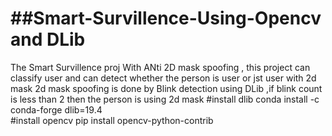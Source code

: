 # ##Smart-Survillence-Using-Opencv and DLib
The Smart Survillence proj With ANti 2D mask spoofing ,
this project can classify user and can detect whether the person is user or jst user with 2d mask
2d mask spoofing is done by Blink detection using DLib ,if blink count is less than 2 then the person is using 2d mask 
#install dlib  conda install -c conda-forge dlib=19.4\
#install opencv pip install opencv-python-contrib





